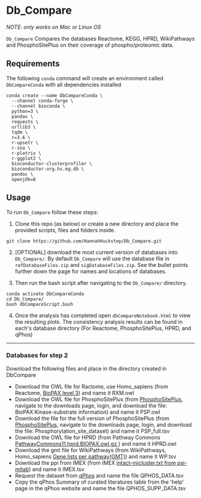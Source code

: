 # Db_Compare

*NOTE: only works on Mac or Linux OS*

`Db_Compare` Compares the databases Reactome, KEGG, HPRD, WikiPathways and PhosphoSitePlus on their coverage of phospho/proteomic data.
 
## Requirements

The following `conda` command will create an environment called `DbCompareConda` with all dependencies installed

```
conda create --name DbCompareConda \
  --channel conda-forge \
  --channel bioconda \
  python=3 \
  pandas \
  requests \
  urllib3 \
  tqdm \
  r=3.6 \
  r-upsetr \
  r-sna \
  r-plotrix \
  r-ggplot2 \
  bioconductor-clusterprofiler \
  bioconductor-org.hs.eg.db \
  pandoc \
  openjdk=8
```

## Usage

To run `Db_Compare` follow these steps:

1. Clone this repo (as below) or create a new directory and place the provided scripts, files and folders inside.

```
git clone https://github.com/HannahHuckstep/Db_Compare.git
```

2. [OPTIONAL] download the most current version of databases into `Db_Compare/`. By default `Db_Compare` 
will use the database file in `refDatabaseFiles.zip` and `sigDatabaseFiles.zip`. 
See the bullet points further down the page for names and locations of databases.

3. Then run the bash script after navigating to the `Db_Compare/` directory. 

```{bash}
conda activate DbCompareConda
cd Db_Compare/
bash dbCompareScript.bash
```


4. Once the analysis has completed open `dbCompareNotebook.html` to view the resulting plots.
The consistency analysis results can be found in each's database directory (For Reactome, PhosphoSitePlus, HPRD, and qPhos)


---

### Databases for step 2

Download the following files and place in the directory created in DbCompare
* Download the OWL file for Ractome, use Homo_sapiens (from Reactome, [BioPAX level 3](https://reactome.org/download/current/biopax.zip)) and name it RXM.owl
* Download the OWL file for PhosphoSitePlus (from [PhosphoSitePlus](https://www.phosphosite.org/staticDownloads),  navigate to the downloads page, login, and download the file: BioPAX:Kinase-substrate information) and name it PSP.owl
* Download the file for the full version of PhosphoSitePlus (from [PhosphoSitePlus](https://www.phosphosite.org/homeAction), navigate to the downloads page, login, and download the file: Phosphorylation_site_dataset) and name it PSP_full.tsv
* Download the OWL file for HPRD (from Pathway Commons [PathwayCommons11.hprd.BIOPAX.owl.gz ](https://www.pathwaycommons.org/archives/PC2/v11/PathwayCommons11.hprd.BIOPAX.owl.gz)) and name it HPRD.owl
* Download the gmt file for WikiPathways (from WikiPathways, Homo_sapiens [Gene lists per pathway(GMT)](http://data.wikipathways.org/current/gmt/wikipathways-20200810-gmt-Homo_sapiens.gmt)) and name it WP.tsv
* Download the ppi from IMEX (from IMEX [intact-micluster.txt from psi-mitab](https://www.ebi.ac.uk/intact/downloads)) and name it IMEX.tsv
* Request the dataset from [qPhos](http://qphos.cancerbio.info/download.php) and name the file QPHOS_DATA.tsv
* Copy the qPhos Summary of curated literatures table from the 'help' page in the qPhos website and name the file QPHOS_SUPP_DATA.tsv

